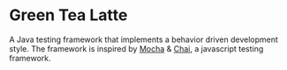 # Green Tea Latte

A Java testing framework that implements a behavior driven development style.
The framework is inspired by [Mocha](https://mochajs.org/) & [Chai](http://chaijs.com/), a javascript testing framework.
